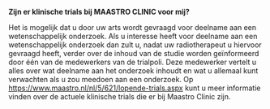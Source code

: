 **Zijn er klinische trials bij MAASTRO CLINIC voor mij?**

Het is mogelijk dat u door uw arts wordt gevraagd voor deelname aan een wetenschappelijk onderzoek. Als u interesse heeft voor deelname aan een wetenschappelijk onderzoek dan zult u, nadat uw radiotherapeut u hiervoor gevraagd heeft, verder over de inhoud van de studie worden geïnformeerd door één van de medewerkers van de trialpoli. Deze medewerker vertelt u alles over wat deelname aan het onderzoek inhoudt en wat u allemaal kunt verwachten als u zou meedoen aan een onderzoek.
Op https://www.maastro.nl/nl/5/621/lopende-trials.aspx kunt u meer informatie vinden over de actuele klinische trials die er bij Maastro Clinic zijn. 
